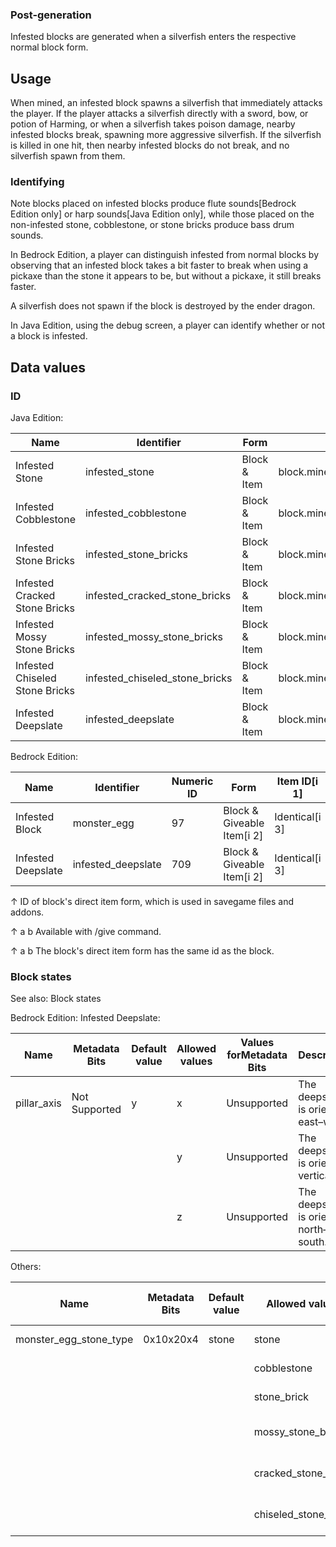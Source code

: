 ### Post-generation
Infested blocks are generated when a silverfish enters the respective normal block form.

## Usage
When mined, an infested block spawns a silverfish that immediately attacks the player. If the player attacks a silverfish directly with a sword, bow, or potion of Harming, or when a silverfish takes poison damage, nearby infested blocks break, spawning more aggressive silverfish. If the silverfish is killed in one hit, then nearby infested blocks do not break, and no silverfish spawn from them.

### Identifying
Note blocks placed on infested blocks produce flute sounds‌[Bedrock Edition  only] or harp sounds‌[Java Edition  only], while those placed on the non-infested stone, cobblestone, or stone bricks produce bass drum sounds.

In Bedrock Edition, a player can distinguish infested from normal blocks by observing that an infested block takes a bit faster to break when using a pickaxe than the stone it appears to be, but without a pickaxe, it still breaks faster.

A silverfish does not spawn if the block is destroyed by the ender dragon.

In Java Edition, using the debug screen, a player can identify whether or not a block is infested.

## Data values
### ID
Java Edition:

| Name                           | Identifier                     | Form         | Translation key                                |
|--------------------------------|--------------------------------|--------------|------------------------------------------------|
| Infested Stone                 | infested_stone                 | Block & Item | block.minecraft.infested_stone                 |
| Infested Cobblestone           | infested_cobblestone           | Block & Item | block.minecraft.infested_cobblestone           |
| Infested Stone Bricks          | infested_stone_bricks          | Block & Item | block.minecraft.infested_stone_bricks          |
| Infested Cracked Stone Bricks  | infested_cracked_stone_bricks  | Block & Item | block.minecraft.infested_cracked_stone_bricks  |
| Infested Mossy Stone Bricks    | infested_mossy_stone_bricks    | Block & Item | block.minecraft.infested_mossy_stone_bricks    |
| Infested Chiseled Stone Bricks | infested_chiseled_stone_bricks | Block & Item | block.minecraft.infested_chiseled_stone_bricks |
| Infested Deepslate             | infested_deepslate             | Block & Item | block.minecraft.infested_deepslate             |

Bedrock Edition:

| Name               | Identifier         | Numeric ID | Form                       | Item ID[i 1]   | Translation key                                                                                                                                                                         |
|--------------------|--------------------|------------|----------------------------|----------------|-----------------------------------------------------------------------------------------------------------------------------------------------------------------------------------------|
| Infested Block     | monster_egg        | 97         | Block & Giveable Item[i 2] | Identical[i 3] | tile.monster_egg.stone.nametile.monster_egg.cobble.nametile.monster_egg.brick.nametile.monster_egg.mossybrick.nametile.monster_egg.crackedbrick.nametile.monster_egg.chiseledbrick.name |
| Infested Deepslate | infested_deepslate | 709        | Block & Giveable Item[i 2] | Identical[i 3] | tile.infested_deepslate.name                                                                                                                                                            |


↑ ID of block's direct item form, which is used in savegame files and addons.

↑ a b Available with /give command.

↑ a b The block's direct item form has the same id as the block.


### Block states
See also: Block states

Bedrock Edition:
Infested Deepslate:

| Name        | Metadata Bits | Default value | Allowed values | Values forMetadata Bits | Description                            |
|-------------|---------------|---------------|----------------|-------------------------|----------------------------------------|
| pillar_axis | Not Supported | y             | x              | Unsupported             | The deepslate is oriented east–west.   |
|             |               |               | y              | Unsupported             | The deepslate is oriented vertically.  |
|             |               |               | z              | Unsupported             | The deepslate is oriented north–south. |

Others:

| Name                   | Metadata Bits | Default value | Allowed values       | Values forMetadata Bits | Description                   |
|------------------------|---------------|---------------|----------------------|-------------------------|-------------------------------|
| monster_egg_stone_type | 0x10x20x4     | stone         | stone                | 0                       | Infested Stone                |
|                        |               |               | cobblestone          | 1                       | Infested Cobblestone          |
|                        |               |               | stone_brick          | 2                       | Infested Stone Brick          |
|                        |               |               | mossy_stone_brick    | 3                       | Infested Mossy Stone Brick    |
|                        |               |               | cracked_stone_brick  | 4                       | Infested Cracked Stone Brick  |
|                        |               |               | chiseled_stone_brick | 5                       | Infested Chiseled Stone Brick |




